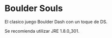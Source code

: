# Boulder Souls

El clasico juego Boulder Dash con un toque de DS.

Se recomienda utilizar JRE 1.8.0_301.
